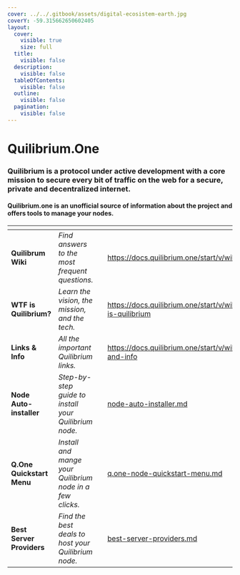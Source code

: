 ```yaml
---
cover: ../../.gitbook/assets/digital-ecosistem-earth.jpg
coverY: -59.315662650602405
layout:
  cover:
    visible: true
    size: full
  title:
    visible: false
  description:
    visible: false
  tableOfContents:
    visible: false
  outline:
    visible: false
  pagination:
    visible: false
---
```


# Quilibrium.One

### Quilibrium is a protocol under active development with a core mission to secure every bit of traffic on the web for  a secure, private and decentralized internet.

#### Quilibrium.one is an unofficial source of information about the project and offers tools to manage your nodes.



<table data-view="cards" data-full-width="true"><thead><tr><th></th><th></th><th data-hidden></th><th data-hidden data-card-target data-type="content-ref"></th><th data-hidden data-card-cover data-type="files"></th></tr></thead><tbody><tr><td><strong>Quilibrum Wiki</strong></td><td><em>Find answers to the most frequent questions.</em></td><td></td><td><a href="https://docs.quilibrium.one/start/v/wiki">https://docs.quilibrium.one/start/v/wiki</a></td><td><a href="../../.gitbook/assets/wiki.png">wiki.png</a></td></tr><tr><td><strong>WTF is Quilibrium?</strong></td><td><em>Learn the vision, the mission, and the tech.</em></td><td></td><td><a href="https://docs.quilibrium.one/start/v/wiki/wtf-is-quilibrium">https://docs.quilibrium.one/start/v/wiki/wtf-is-quilibrium</a></td><td><a href="../../.gitbook/assets/wtf is q.png">wtf is q.png</a></td></tr><tr><td><strong>Links &#x26; Info</strong></td><td><em>All the important Quilibrium links.</em></td><td></td><td><a href="https://docs.quilibrium.one/start/v/wiki/links-and-info">https://docs.quilibrium.one/start/v/wiki/links-and-info</a></td><td><a href="../../.gitbook/assets/links.png">links.png</a></td></tr><tr><td><strong>Node Auto-installer</strong></td><td><em>Step-by-step guide to install your Quilibrium node.</em></td><td></td><td><a href="../../node-auto-installer.md">node-auto-installer.md</a></td><td><a href="../../.gitbook/assets/node installation.png">node installation.png</a></td></tr><tr><td><strong>Q.One Quickstart Menu</strong></td><td><em>Install and mange your Quilibrium node in a few clicks.</em></td><td></td><td><a href="../../q.one-node-quickstart-menu.md">q.one-node-quickstart-menu.md</a></td><td><a href="../../.gitbook/assets/menu.png">menu.png</a></td></tr><tr><td><strong>Best Server Providers</strong></td><td><em>Find the best deals to host your Quilibrium node.</em></td><td></td><td><a href="../../best-server-providers.md">best-server-providers.md</a></td><td><a href="../../.gitbook/assets/providers.png">providers.png</a></td></tr></tbody></table>

